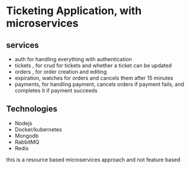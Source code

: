   # Ticketing Application, with microservices

  ## services 
  * auth for handling everything with authentication
  * tickets , for crud for tickets and whether a ticket can be updated 
  * orders , for order creation and editing
  * expiration, watches for orders and cancels them after 15 minutes
  * payments, for handling payment, cancels orders if payment fails, and completes it if payment succeeds
  ## Technologies
  * Nodejs
  * Docker/kubernetes
  * Mongodb
  * RabbitMQ
  * Redis

this is a resource based microservices approach and not feature based